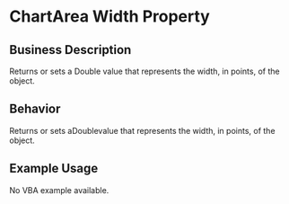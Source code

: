 # ChartArea Width Property

## Business Description
Returns or sets a Double value that represents the width, in points, of the object.

## Behavior
Returns or sets aDoublevalue that represents the width, in points, of the object.

## Example Usage
No VBA example available.